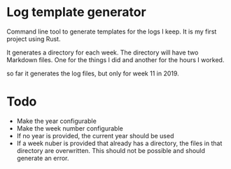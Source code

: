 # Log template generator

Command line tool to generate templates for the logs I keep. It is my first project using Rust.

It generates a directory for each week. The directory will have two Markdown files. One for the things I did and another for the hours I worked.


so far it generates the log files, but only for week 11 in 2019.

# Todo
- Make the year configurable
- Make the week number configurable
- If no year is provided, the current year should be used
- If a week nuber is provided that already has a directory, the files in that directory are overwritten. This should not be possible and should generate an error.